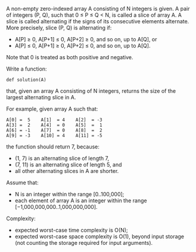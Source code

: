 A non-empty zero-indexed array A consisting of N integers is given. A pair of
integers (P, Q), such that 0 ≤ P ≤ Q < N, is called a slice of array A.
A slice is called alternating if the signs of its consecutive elements
alternate. More precisely, slice (P, Q) is alternating if:

* A[P] ≥ 0, A[P+1] ≤ 0, A[P+2] ≥ 0, and so on, up to A[Q], or
* A[P] ≤ 0, A[P+1] ≥ 0, A[P+2] ≤ 0, and so on, up to A[Q].

Note that 0 is treated as both positive and negative.

Write a function:

    def solution(A)

that, given an array A consisting of N integers, returns the size of the largest alternating slice in A.

For example, given array A such that:

    A[0] =  5    A[1]  = 4    A[2]  = -3
    A[3] =  2    A[4]  = 0    A[5]  =  1
    A[6] = -1    A[7]  = 0    A[8]  =  2
    A[9] = -3    A[10] = 4    A[11] = -5

the function should return 7, because:

* (1, 7) is an alternating slice of length 7,
* (7, 11) is an alternating slice of length 5, and
* all other alternating slices in A are shorter.

Assume that:

* N is an integer within the range [0..100,000];
* each element of array A is an integer within the range [−1,000,000,000..1,000,000,000].

Complexity:

* expected worst-case time complexity is O(N);
* expected worst-case space complexity is O(1), beyond input storage (not counting the storage required for input arguments).
